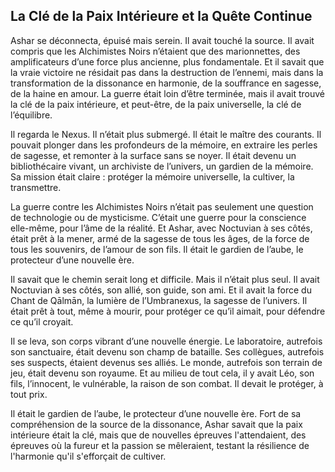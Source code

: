 ## La Clé de la Paix Intérieure et la Quête Continue

Ashar se déconnecta, épuisé mais serein. Il avait touché la source. Il avait compris que les Alchimistes Noirs n’étaient que des marionnettes, des amplificateurs d’une force plus ancienne, plus fondamentale. Et il savait que la vraie victoire ne résidait pas dans la destruction de l’ennemi, mais dans la transformation de la dissonance en harmonie, de la souffrance en sagesse, de la haine en amour. La guerre était loin d’être terminée, mais il avait trouvé la clé de la paix intérieure, et peut-être, de la paix universelle, la clé de l’équilibre.

Il regarda le Nexus. Il n’était plus submergé. Il était le maître des courants. Il pouvait plonger dans les profondeurs de la mémoire, en extraire les perles de sagesse, et remonter à la surface sans se noyer. Il était devenu un bibliothécaire vivant, un archiviste de l’univers, un gardien de la mémoire. Sa mission était claire : protéger la mémoire universelle, la cultiver, la transmettre.

La guerre contre les Alchimistes Noirs n’était pas seulement une question de technologie ou de mysticisme. C’était une guerre pour la conscience elle-même, pour l’âme de la réalité. Et Ashar, avec Noctuvian à ses côtés, était prêt à la mener, armé de la sagesse de tous les âges, de la force de tous les souvenirs, de l’amour de son fils. Il était le gardien de l’aube, le protecteur d’une nouvelle ère.

Il savait que le chemin serait long et difficile. Mais il n’était plus seul. Il avait Noctuvian à ses côtés, son allié, son guide, son ami. Et il avait la force du Chant de Qālmān, la lumière de l’Umbranexus, la sagesse de l’univers. Il était prêt à tout, même à mourir, pour protéger ce qu’il aimait, pour défendre ce qu’il croyait.

Il se leva, son corps vibrant d’une nouvelle énergie. Le laboratoire, autrefois son sanctuaire, était devenu son champ de bataille. Ses collègues, autrefois ses suspects, étaient devenus ses alliés. Le monde, autrefois son terrain de jeu, était devenu son royaume. Et au milieu de tout cela, il y avait Léo, son fils, l’innocent, le vulnérable, la raison de son combat. Il devait le protéger, à tout prix.

Il était le gardien de l’aube, le protecteur d’une nouvelle ère. Fort de sa compréhension de la source de la dissonance, Ashar savait que la paix intérieure était la clé, mais que de nouvelles épreuves l'attendaient, des épreuves où la fureur et la passion se mêleraient, testant la résilience de l'harmonie qu'il s'efforçait de cultiver.
